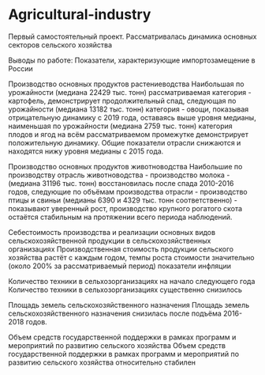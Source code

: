 # Agricultural-industry
Первый самостоятельный проект. Рассматривалась динамика основных секторов сельского хозяйства

Выводы по работе:
Показатели, характеризующие импортозамещение в России

Производство основных продуктов растениеводства
Наибольшая по урожайности (медиана 22429 тыс. тонн) рассматриваемая категория - картофель, демонстрирует продолжительный спад, следующая по урожайности (медиана 13182 тыс. тонн) категория - овощи, показывая отрицательную динамику с 2019 года, оставаясь выше уровня медианы, наименьшая по урожайности (медиана 2759 тыс. тонн) категория плодов и ягод на всём рассматриваемом промежутке демонстрирует положительную динамику. Общие показатели отрасли снижаются и находятся нижу уровня медианы с 2015 года.

Производство основных продуктов животноводства
Наибольшие по производству отрасль животноводства - производство молока - (медиана 31196 тыс. тонн) восстановилась после спада 2010-2016 годов, следующие по объёмам производства отрасли - производство птицы и свиньи (медианы 6390 и 4329 тыс. тонн соответственно) - показывают уверенный рост, производство крупного рогатого скота остаётся стабильным на протяжении всего периода наблюдений.

Себестоимость производства и реализации основных видов сельскохозяйственной продукции в сельскохозяйственных организациях
Производственная стоимость продукции сельского хозяйства растёт с каждым годом, темпы роста стоимости значительно (около 200% за рассматриваемый период) показатели инфляции

Количество техники в сельхозорганизациях на начало следующего года
Количество техники в сельхозорганизациях существенно снизилось

Площадь земель сельскохозяйственного назначения
Площадь земель сельскохозяйственного назначения снизилась после подъёма 2016-2018 годов.

Объем средств государственной поддержки в рамках программ и мероприятий по развитию сельского хозяйства
Объем средств государственной поддержки в рамках программ и мероприятий по развитию сельского хозяйства относительно стабилен

